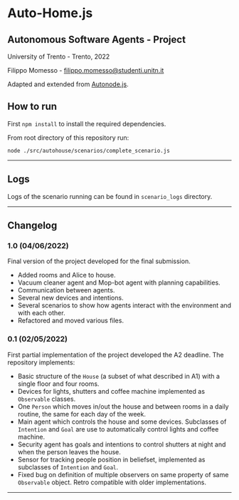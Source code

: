 # Auto-Home.js

## Autonomous Software Agents - Project

University of Trento - Trento, 2022

Filippo Momesso - filippo.momesso@studenti.unitn.it

Adapted and extended from [Autonode.js](https://github.com/marcorobol/Autonode.js).

## How to run

First `npm install` to install the required dependencies.

From root directory of this repository run:

```
node ./src/autohouse/scenarios/complete_scenario.js
```

---

## Logs

Logs of the scenario running can be found in `scenario_logs` directory.

---

## Changelog

### 1.0 (04/06/2022)

Final version of the project developed for the final submission.

-   Added rooms and Alice to house.
-   Vacuum cleaner agent and Mop-bot agent with planning capabilities.
-   Communication between agents.
-   Several new devices and intentions.
-   Several scenarios to show how agents interact with the environment and with each other.
-   Refactored and moved various files.

### 0.1 (02/05/2022)

First partial implementation of the project developed the A2 deadline.
The repository implements:

-   Basic structure of the `House` (a subset of what described in A1) with a single floor and four rooms.
-   Devices for lights, shutters and coffee machine implemented as `Observable` classes.
-   One `Person` which moves in/out the house and between rooms in a daily routine, the same for each day of the week.
-   Main agent which controls the house and some devices. Subclasses of `Intention` and `Goal` are use to automatically control lights and coffee machine.
-   Security agent has goals and intentions to control shutters at night and when the person leaves the house.
-   Sensor for tracking people position in beliefset, implemented as subclasses of `Intention` and `Goal`.
-   Fixed bug on definition of multiple observers on same property of same `Observable` object. Retro compatible with older implementations.

---
